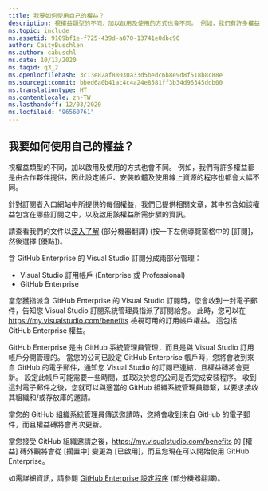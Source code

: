 ```yaml
---
title: 我要如何使用自己的權益？
description: 視權益類型的不同，加以啟用及使用的方式也會不同。 例如，我們有許多權益都是由...
ms.topic: include
ms.assetid: 9109bf1e-f725-439d-a870-13741e0dbc90
author: CaityBuschlen
ms.author: cabuschl
ms.date: 10/13/2020
ms.faqid: q3_2
ms.openlocfilehash: 3c13e82af88030a33d5bedc6b8e9d8f518b8c88e
ms.sourcegitcommit: bbed6a0b41ac4c4a24e8581ff3b34d96345ddb00
ms.translationtype: HT
ms.contentlocale: zh-TW
ms.lasthandoff: 12/03/2020
ms.locfileid: "96560761"
---
```

## <a name="how-do-i-use-my-benefits"></a>我要如何使用自己的權益？

視權益類型的不同，加以啟用及使用的方式也會不同。 例如，我們有許多權益都是由合作夥伴提供，因此設定帳戶、安裝軟體及使用線上資源的程序也都會大幅不同。

針對訂閱者入口網站中所提供的每個權益，我們已提供相關文章，其中包含如該權益包含在哪些訂閱之中，以及啟用該權益所需步驟的資訊。

請查看我們的文件以[深入了解](https://docs.microsoft.com/visualstudio/subscriptions/whats-new-in-subscriptions) \(部分機器翻譯\) (按一下左側導覽窗格中的 [訂閱]，然後選擇 [優點])。

含 GitHub Enterprise 的 Visual Studio 訂閱分成兩部分管理：  
- Visual Studio 訂用帳戶 (Enterprise 或 Professional)  
- GitHub Enterprise  

當您獲指派含 GitHub Enterprise 的 Visual Studio 訂閱時，您會收到一封電子郵件，告知您 Visual Studio 訂閱系統管理員指派了訂閱給您。 此時，您可以在 <https://my.visualstudio.com/benefits> 檢視可用的訂用帳戶權益。 這包括 GitHub Enterprise 權益。 

GitHub Enterprise 是由 GitHub 系統管理員管理，而且是與 Visual Studio 訂用帳戶分開管理的。 當您的公司已設定 GitHub Enterprise 帳戶時，您將會收到來自 GitHub 的電子郵件，通知您 Visual Studio 的訂閱已連結，且權益磚將會更新。 設定此帳戶可能需要一些時間，並取決於您的公司是否完成安裝程序。 收到這封電子郵件之後，您就可以與適當的 GitHub 組織系統管理員聯繫，以要求接收其組織和/或存放庫的邀請。 

當您的 GitHub 組織系統管理員傳送邀請時，您將會收到來自 GitHub 的電子郵件，而且權益磚將會再次更新。 

當您接受 GitHub 組織邀請之後，<https://my.visualstudio.com/benefits> 的 [權益] 磚外觀將會從 [擱置中] 變更為 [已啟用]，而且您現在可以開始使用 GitHub Enterprise。 

如需詳細資訊，請參閱 [GitHub Enterprise 設定程序](https://docs.microsoft.com/visualstudio/subscriptions/access-github) \(部分機器翻譯\)。 
